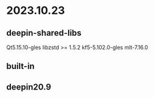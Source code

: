 # 2023.10.23
## deepin-shared-libs
Qt5.15.10-gles
libzstd >= 1.5.2
kf5-5.102.0-gles
mlt-7.16.0

## built-in


## deepin20.9
